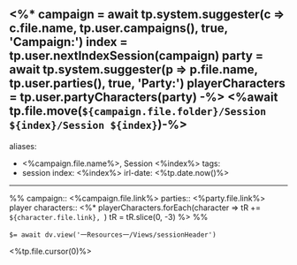 <%*
campaign = await tp.system.suggester(c => c.file.name, tp.user.campaigns(), true, 'Campaign:')
index = tp.user.nextIndexSession(campaign)
party = await tp.system.suggester(p => p.file.name, tp.user.parties(), true, 'Party:')
playerCharacters = tp.user.partyCharacters(party)
-%>
<%await tp.file.move(`${campaign.file.folder}/Session ${index}/Session ${index}`)-%>
---
aliases:
  - <%campaign.file.name%>, Session <%index%>
tags:
  - session
index: <%index%>
irl-date: <%tp.date.now()%>
---

%%
campaign:: <%campaign.file.link%>
parties:: <%party.file.link%>
player characters:: <%*
playerCharacters.forEach(character => tR += `${character.file.link}, `)
tR = tR.slice(0, -3)
%>
%%

`$= await dv.view('一Resources一/Views/sessionHeader')`

<%tp.file.cursor(0)%>